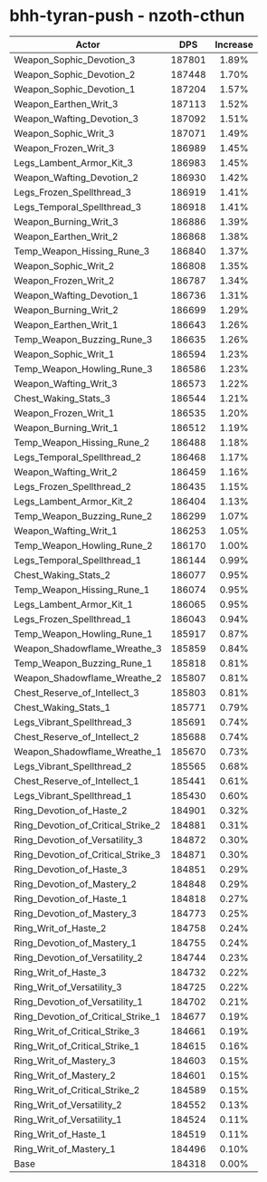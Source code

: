 # bhh-tyran-push - nzoth-cthun
| Actor | DPS | Increase |
|---|:---:|:---:|
|Weapon_Sophic_Devotion_3|187801|1.89%|
|Weapon_Sophic_Devotion_2|187448|1.70%|
|Weapon_Sophic_Devotion_1|187204|1.57%|
|Weapon_Earthen_Writ_3|187113|1.52%|
|Weapon_Wafting_Devotion_3|187092|1.51%|
|Weapon_Sophic_Writ_3|187071|1.49%|
|Weapon_Frozen_Writ_3|186989|1.45%|
|Legs_Lambent_Armor_Kit_3|186983|1.45%|
|Weapon_Wafting_Devotion_2|186930|1.42%|
|Legs_Frozen_Spellthread_3|186919|1.41%|
|Legs_Temporal_Spellthread_3|186918|1.41%|
|Weapon_Burning_Writ_3|186886|1.39%|
|Weapon_Earthen_Writ_2|186868|1.38%|
|Temp_Weapon_Hissing_Rune_3|186840|1.37%|
|Weapon_Sophic_Writ_2|186808|1.35%|
|Weapon_Frozen_Writ_2|186787|1.34%|
|Weapon_Wafting_Devotion_1|186736|1.31%|
|Weapon_Burning_Writ_2|186699|1.29%|
|Weapon_Earthen_Writ_1|186643|1.26%|
|Temp_Weapon_Buzzing_Rune_3|186635|1.26%|
|Weapon_Sophic_Writ_1|186594|1.23%|
|Temp_Weapon_Howling_Rune_3|186586|1.23%|
|Weapon_Wafting_Writ_3|186573|1.22%|
|Chest_Waking_Stats_3|186544|1.21%|
|Weapon_Frozen_Writ_1|186535|1.20%|
|Weapon_Burning_Writ_1|186512|1.19%|
|Temp_Weapon_Hissing_Rune_2|186488|1.18%|
|Legs_Temporal_Spellthread_2|186468|1.17%|
|Weapon_Wafting_Writ_2|186459|1.16%|
|Legs_Frozen_Spellthread_2|186435|1.15%|
|Legs_Lambent_Armor_Kit_2|186404|1.13%|
|Temp_Weapon_Buzzing_Rune_2|186299|1.07%|
|Weapon_Wafting_Writ_1|186253|1.05%|
|Temp_Weapon_Howling_Rune_2|186170|1.00%|
|Legs_Temporal_Spellthread_1|186144|0.99%|
|Chest_Waking_Stats_2|186077|0.95%|
|Temp_Weapon_Hissing_Rune_1|186074|0.95%|
|Legs_Lambent_Armor_Kit_1|186065|0.95%|
|Legs_Frozen_Spellthread_1|186043|0.94%|
|Temp_Weapon_Howling_Rune_1|185917|0.87%|
|Weapon_Shadowflame_Wreathe_3|185859|0.84%|
|Temp_Weapon_Buzzing_Rune_1|185818|0.81%|
|Weapon_Shadowflame_Wreathe_2|185807|0.81%|
|Chest_Reserve_of_Intellect_3|185803|0.81%|
|Chest_Waking_Stats_1|185771|0.79%|
|Legs_Vibrant_Spellthread_3|185691|0.74%|
|Chest_Reserve_of_Intellect_2|185688|0.74%|
|Weapon_Shadowflame_Wreathe_1|185670|0.73%|
|Legs_Vibrant_Spellthread_2|185565|0.68%|
|Chest_Reserve_of_Intellect_1|185441|0.61%|
|Legs_Vibrant_Spellthread_1|185430|0.60%|
|Ring_Devotion_of_Haste_2|184901|0.32%|
|Ring_Devotion_of_Critical_Strike_2|184881|0.31%|
|Ring_Devotion_of_Versatility_3|184872|0.30%|
|Ring_Devotion_of_Critical_Strike_3|184871|0.30%|
|Ring_Devotion_of_Haste_3|184851|0.29%|
|Ring_Devotion_of_Mastery_2|184848|0.29%|
|Ring_Devotion_of_Haste_1|184818|0.27%|
|Ring_Devotion_of_Mastery_3|184773|0.25%|
|Ring_Writ_of_Haste_2|184758|0.24%|
|Ring_Devotion_of_Mastery_1|184755|0.24%|
|Ring_Devotion_of_Versatility_2|184744|0.23%|
|Ring_Writ_of_Haste_3|184732|0.22%|
|Ring_Writ_of_Versatility_3|184725|0.22%|
|Ring_Devotion_of_Versatility_1|184702|0.21%|
|Ring_Devotion_of_Critical_Strike_1|184677|0.19%|
|Ring_Writ_of_Critical_Strike_3|184661|0.19%|
|Ring_Writ_of_Critical_Strike_1|184615|0.16%|
|Ring_Writ_of_Mastery_3|184603|0.15%|
|Ring_Writ_of_Mastery_2|184601|0.15%|
|Ring_Writ_of_Critical_Strike_2|184589|0.15%|
|Ring_Writ_of_Versatility_2|184552|0.13%|
|Ring_Writ_of_Versatility_1|184524|0.11%|
|Ring_Writ_of_Haste_1|184519|0.11%|
|Ring_Writ_of_Mastery_1|184496|0.10%|
|Base|184318|0.00%|
